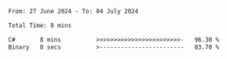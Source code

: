 <!--START_SECTION:waka-->

```txt
From: 27 June 2024 - To: 04 July 2024

Total Time: 8 mins

C#       8 mins          >>>>>>>>>>>>>>>>>>>>>>>>-   96.30 %
Binary   0 secs          >------------------------   03.70 %
```

<!--END_SECTION:waka-->
